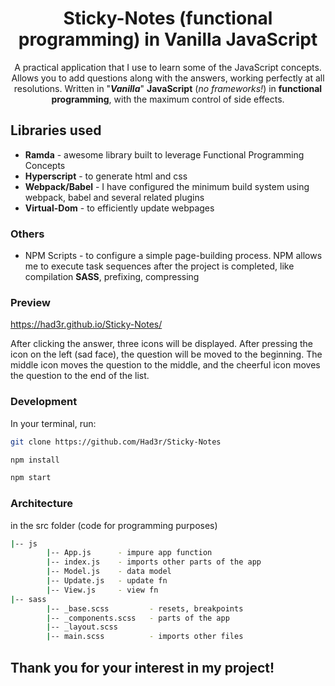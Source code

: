 <div align="center">

# Sticky-Notes (functional programming) in Vanilla JavaScript

A practical application that I use to learn some of the JavaScript concepts. Allows you to add questions along with the answers, 
working perfectly at all resolutions. Written in "***Vanilla***" **JavaScript** (_no frameworks!_) in **functional programming**,
with the maximum control of side effects.

</div>

## Libraries used

* **Ramda** - awesome library built to leverage Functional Programming Concepts
* **Hyperscript** - to generate html and css
* **Webpack/Babel** - I have configured the minimum build system using webpack, babel and several related plugins
* **Virtual-Dom** - to efficiently update webpages

### Others

* NPM Scripts - to configure a simple page-building process. NPM allows me to execute task sequences after the project is completed, 
like compilation **SASS**, prefixing, compressing

### Preview

https://had3r.github.io/Sticky-Notes/

After clicking the answer, three icons will be displayed. After pressing the icon on the left (sad face), the question will be moved to the beginning. The middle icon moves the question to the middle, and the cheerful icon moves the question to the end of the list.

### Development

In your terminal, run:

```sh
git clone https://github.com/Had3r/Sticky-Notes
```

```sh
npm install
```

```sh
npm start
```

### Architecture

in the src folder (code for programming purposes)
```bash
|-- js
        |-- App.js      - impure app function
        |-- index.js    - imports other parts of the app
        |-- Model.js    - data model
        |-- Update.js   - update fn
        |-- View.js     - view fn
|-- sass
        |-- _base.scss         - resets, breakpoints 
        |-- _components.scss   - parts of the app
        |-- _layout.scss    
        |-- main.scss          - imports other files       
```

## Thank you for your interest in my project!

